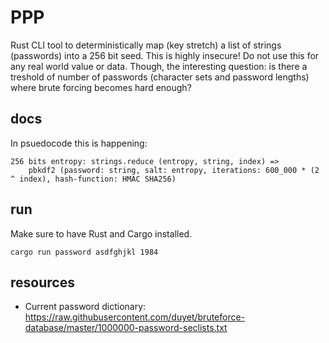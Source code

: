 # PPP

Rust CLI tool to deterministically map (key stretch) a list of strings (passwords) into a 256 bit seed.
This is highly insecure! Do not use this for any real world value or data. Though, the interesting question: is there a treshold of number of passwords (character sets and password lengths) where brute forcing becomes hard enough?

## docs
In psuedocode this is happening:
```
256 bits entropy: strings.reduce (entropy, string, index) =>
    pbkdf2 (password: string, salt: entropy, iterations: 600_000 * (2 ^ index), hash-function: HMAC SHA256)
```

## run
Make sure to have Rust and Cargo installed.
```
cargo run password asdfghjkl 1984
```

## resources
- Current password dictionary: https://raw.githubusercontent.com/duyet/bruteforce-database/master/1000000-password-seclists.txt
